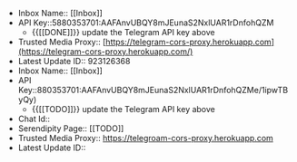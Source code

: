 - Inbox Name:: [[Inbox]]
- API Key::5880353701:AAFAnvUBQY8mJEunaS2NxlUAR1rDnfohQZM
    - {{[[DONE]]}} update the Telegram API key above
- Trusted Media Proxy:: [https://telegram-cors-proxy.herokuapp.com](https://telegram-cors-proxy.herokuapp.com/)
- Latest Update ID:: 923126368
- Inbox Name:: [[Inbox]]
- API Key::880353701:AAFAnvUBQY8mJEunaS2NxlUAR1rDnfohQZMe/1ipwTByQy)
    - {{[[TODO]]}} update the Telegram API key above
- Chat Id::
- Serendipity Page:: [[TODO]]
- Trusted Media Proxy:: https://telegroam-cors-proxy.herokuapp.com 
- Latest Update ID::
